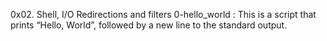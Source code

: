 0x02. Shell, I/O Redirections and filters
0-hello_world : This is a script that prints “Hello, World”, followed by a new line to the standard output.
